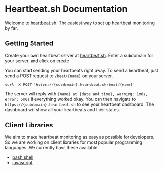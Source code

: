 # Heartbeat.sh Documentation
Welcome to [heartbeat.sh](https://heartbeat.sh). The easiest way to set up heartbeat monitoring by far.

## Getting Started
Create your own heartbeat server at [heartbeat.sh](https://heartbeat.sh). Enter a subdomain for your server, and click on create

You can start sending your heartbeats right away. To send a heartbeat, just send a POST request to `/beat/{name}` on your server.
```
curl -X POST 'https://{subdomain}.heartbeat.sh/beat/{name}'
```
The server will reply with `{name} at {date and time}, warning: 1m0s, error: 5m0s` if everything worked okay. You can then navigate to `https://{subdomain}.heartbeat.sh` to see your heartbeat dashboard. The dashboard will show all your heartbeats and their states.
 
 ## Client Libraries
 
 We aim to make heartbeat monitoring as easy as possible for developers. So we are working on client libraries for most popular programming languages. We currently have these available

- [bash shell](https://github.com/heartbeat-sh/heartbeat.sh)
- [javascript](https://www.npmjs.com/package/heartbeat.sh)
